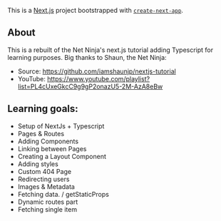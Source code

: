 This is a [Next.js](https://nextjs.org/) project bootstrapped with [`create-next-app`](https://github.com/vercel/next.js/tree/canary/packages/create-next-app).

## About

This is a rebuilt of the Net Ninja's next.js tutorial adding Typescript for learning purposes.
Big thanks to Shaun, the Net Ninja:

- Source: https://github.com/iamshaunjp/nextjs-tutorial
- YouTube: https://www.youtube.com/playlist?list=PL4cUxeGkcC9g9gP2onazU5-2M-AzA8eBw

## Learning goals:

- Setup of NextJs + Typescript
- Pages & Routes
- Adding Components
- Linking between Pages
- Creating a Layout Component
- Adding styles
- Custom 404 Page
- Redirecting users
- Images & Metadata
- Fetching data. / getStaticProps
- Dynamic routes part
- Fetching single item

